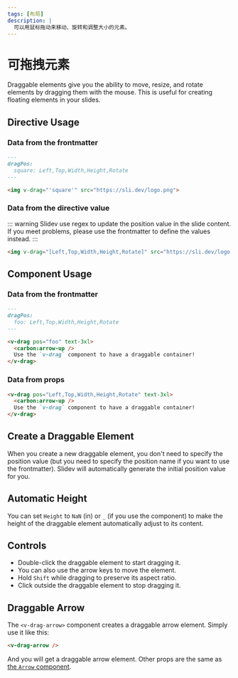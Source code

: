 ```yaml
---
tags: [布局]
description: |
  可以用鼠标拖动来移动、旋转和调整大小的元素。
---
```


# 可拖拽元素

Draggable elements give you the ability to move, resize, and rotate elements by dragging them with the mouse. This is useful for creating floating elements in your slides.

## Directive Usage

### Data from the frontmatter

```md
---
dragPos:
  square: Left,Top,Width,Height,Rotate
---

<img v-drag="'square'" src="https://sli.dev/logo.png">
```

### Data from the directive value

::: warning
Slidev use regex to update the position value in the slide content. If you meet problems, please use the frontmatter to define the values instead.
:::

```md
<img v-drag="[Left,Top,Width,Height,Rotate]" src="https://sli.dev/logo.png">
```

## Component Usage

### Data from the frontmatter

```md
---
dragPos:
  foo: Left,Top,Width,Height,Rotate
---

<v-drag pos="foo" text-3xl>
  <carbon:arrow-up />
  Use the `v-drag` component to have a draggable container!
</v-drag>
```

### Data from props

```md
<v-drag pos="Left,Top,Width,Height,Rotate" text-3xl>
  <carbon:arrow-up />
  Use the `v-drag` component to have a draggable container!
</v-drag>
```

## Create a Draggable Element

When you create a new draggable element, you don't need to specify the position value (but you need to specify the position name if you want to use the frontmatter). Slidev will automatically generate the initial position value for you.

## Automatic Height

You can set `Height` to `NaN` (in) or `_` (if you use the component) to make the height of the draggable element automatically adjust to its content.

## Controls

- Double-click the draggable element to start dragging it.
- You can also use the arrow keys to move the element.
- Hold `Shift` while dragging to preserve its aspect ratio.
- Click outside the draggable element to stop dragging it.

## Draggable Arrow

The `<v-drag-arrow>` component creates a draggable arrow element. Simply use it like this:

```md
<v-drag-arrow />
```

And you will get a draggable arrow element. Other props are the same as [the `Arrow` component](/builtin/components#arrow).
